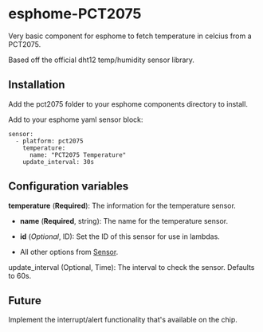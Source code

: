 # esphome-PCT2075

Very basic component for esphome to fetch temperature in celcius from a PCT2075.

Based off the official dht12 temp/humidity sensor library.

## Installation

Add the pct2075 folder to your esphome components directory to install.

Add to your esphome yaml sensor block:
```
sensor:
  - platform: pct2075
    temperature:
      name: "PCT2075 Temperature"
    update_interval: 30s
```

## Configuration variables

**temperature** (**Required**): The information for the temperature sensor.

- **name** (**Required**, string): The name for the temperature sensor.

- **id** (*Optional*, ID): Set the ID of this sensor for use in lambdas.

- All other options from [Sensor](https://esphome.io/components/sensor/index.html#config-sensor).

update_interval (Optional, Time): The interval to check the sensor. Defaults to 60s.

## Future

Implement the interrupt/alert functionality that's available on the chip.
